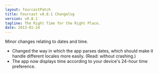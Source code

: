 ```yaml
---
layout: fourcastPatch
title: Fourcast v0.8.1 Changelog
version: v0.8.1
tagline: The Right Time for the Right Place.
date: 2013-01-24
---
```


Minor changes relating to dates and time.

* Changed the way in which the app parses dates, which should make it handle different locales more easily. (Read: without crashing.)
* The app now displays time according to your device's 24-hour time preference.</li>